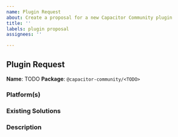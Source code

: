 ```yaml
---
name: Plugin Request
about: Create a proposal for a new Capacitor Community plugin
title: ''
labels: plugin proposal
assignees: ''

---
```


<!--
Thank you for adding a new plugin proposal!

Please fill out the following template.
-->

## Plugin Request
<!--
Propose a human-readable name for the plugin as well as its package name.
-->

**Name**: TODO
**Package**: `@capacitor-community/<TODO>`

### Platform(s)
<!--
List the platforms for which this plugin should work.
-->


### Existing Solutions
<!--
List any existing Capacitor or Cordova plugins. If you've used any of them, be sure to include your thoughts.
-->


### Description
<!--
Describe the plugin and its features.
-->
